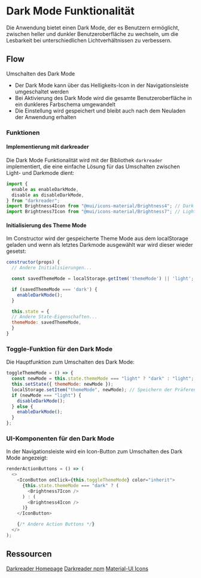 # Dark Mode Funktionalität

Die Anwendung bietet einen Dark Mode, der es Benutzern ermöglicht, zwischen heller und dunkler Benutzeroberfläche zu wechseln, um die Lesbarkeit bei unterschiedlichen Lichtverhältnissen zu verbessern.

## Flow

Umschalten des Dark Mode

- Der Dark Mode kann über das Helligkeits-Icon in der Navigationsleiste umgeschaltet werden
- Bei Aktivierung des Dark Mode wird die gesamte Benutzeroberfläche in ein dunkleres Farbschema umgewandelt
- Die Einstellung wird gespeichert und bleibt auch nach dem Neuladen der Anwendung erhalten

### Funktionen

#### Implementierung mit darkreader

Die Dark Mode Funktionalität wird mit der Bibliothek `darkreader` implementiert, die eine einfache Lösung für das Umschalten zwischen Light- und Darkmode dient:

```js
import {
  enable as enableDarkMode,
  disable as disableDarkMode,
} from "darkreader";
import Brightness4Icon from "@mui/icons-material/Brightness4"; // Dark mode icon
import Brightness7Icon from "@mui/icons-material/Brightness7"; // Light mode icon
```

#### Initialisierung des Theme Mode

Im Constructor wird der gespeicherte Theme Mode aus dem localStorage geladen und wenn als letztes Darkmode ausgewählt war wird dieser wieder gesetst:

```js
constructor(props) {
  // Andere Initialisierungen...

  const savedThemeMode = localStorage.getItem('themeMode') || 'light';

  if (savedThemeMode === 'dark') {
    enableDarkMode();
  }

  this.state = {
  // Andere State-Eigenschaften...
  themeMode: savedThemeMode,
  }
}
```

### Toggle-Funktion für den Dark Mode

Die Hauptfunktion zum Umschalten des Dark Mode:

```js
toggleThemeMode = () => {
  const newMode = this.state.themeMode === "light" ? "dark" : "light";
  this.setState({ themeMode: newMode });
  localStorage.setItem("themeMode", newMode); // Speichern der Präferenz
  if (newMode === "light") {
    disableDarkMode();
  } else {
    enableDarkMode();
  }
};
```

### UI-Komponenten für den Dark Mode

In der Navigationsleiste wird ein Icon-Button zum Umschalten des Dark Mode angezeigt:

```js
renderActionButtons = () => (
  <>
    <IconButton onClick={this.toggleThemeMode} color="inherit">
      {this.state.themeMode === "dark" ? (
        <Brightness7Icon />
      ) : (
        <Brightness4Icon />
      )}
    </IconButton>

    {/* Andere Action Buttons */}
  </>
);
```

## Ressourcen

[Darkreader Homepage](https://darkreader.org/)
[Darkreader npm](https://www.npmjs.com/package/darkreader)
[Material-UI Icons](https://mui.com/material-ui/material-icons/)

